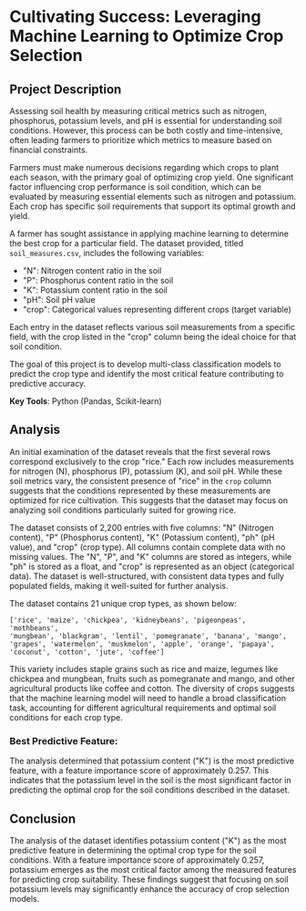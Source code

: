# Cultivating Success: Leveraging Machine Learning to Optimize Crop Selection

## Project Description

Assessing soil health by measuring critical metrics such as nitrogen, phosphorus, potassium levels, and pH is essential for understanding soil conditions. However, this process can be both costly and time-intensive, often leading farmers to prioritize which metrics to measure based on financial constraints.

Farmers must make numerous decisions regarding which crops to plant each season, with the primary goal of optimizing crop yield. One significant factor influencing crop performance is soil condition, which can be evaluated by measuring essential elements such as nitrogen and potassium. Each crop has specific soil requirements that support its optimal growth and yield.

A farmer has sought assistance in applying machine learning to determine the best crop for a particular field. The dataset provided, titled `soil_measures.csv`, includes the following variables:

- "N": Nitrogen content ratio in the soil
- "P": Phosphorus content ratio in the soil
- "K": Potassium content ratio in the soil
- "pH": Soil pH value
- "crop": Categorical values representing different crops (target variable)

Each entry in the dataset reflects various soil measurements from a specific field, with the crop listed in the "crop" column being the ideal choice for that soil condition.

The goal of this project is to develop multi-class classification models to predict the crop type and identify the most critical feature contributing to predictive accuracy.

**Key Tools**: Python (Pandas, Scikit-learn)

## Analysis

An initial examination of the dataset reveals that the first several rows correspond exclusively to the crop "rice." Each row includes measurements for nitrogen (N), phosphorus (P), potassium (K), and soil pH. While these soil metrics vary, the consistent presence of "rice" in the `crop` column suggests that the conditions represented by these measurements are optimized for rice cultivation. This suggests that the dataset may focus on analyzing soil conditions particularly suited for growing rice.

The dataset consists of 2,200 entries with five columns: "N" (Nitrogen content), "P" (Phosphorus content), "K" (Potassium content), "ph" (pH value), and "crop" (crop type). All columns contain complete data with no missing values. The "N", "P", and "K" columns are stored as integers, while "ph" is stored as a float, and "crop" is represented as an object (categorical data). The dataset is well-structured, with consistent data types and fully populated fields, making it well-suited for further analysis.

The dataset contains 21 unique crop types, as shown below:
```
['rice', 'maize', 'chickpea', 'kidneybeans', 'pigeonpeas', 'mothbeans', 
'mungbean', 'blackgram', 'lentil', 'pomegranate', 'banana', 'mango', 
'grapes', 'watermelon', 'muskmelon', 'apple', 'orange', 'papaya', 
'coconut', 'cotton', 'jute', 'coffee']
```

This variety includes staple grains such as rice and maize, legumes like chickpea and mungbean, fruits such as pomegranate and mango, and other agricultural products like coffee and cotton. The diversity of crops suggests that the machine learning model will need to handle a broad classification task, accounting for different agricultural requirements and optimal soil conditions for each crop type.

### Best Predictive Feature: 

The analysis determined that potassium content ("K") is the most predictive feature, with a feature importance score of approximately 0.257. This indicates that the potassium level in the soil is the most significant factor in predicting the optimal crop for the soil conditions described in the dataset.

## Conclusion

The analysis of the dataset identifies potassium content ("K") as the most predictive feature in determining the optimal crop type for the soil conditions. With a feature importance score of approximately 0.257, potassium emerges as the most critical factor among the measured features for predicting crop suitability. These findings suggest that focusing on soil potassium levels may significantly enhance the accuracy of crop selection models.
